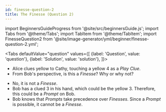```yaml
---
id: finesse-question-2
title: The Finesse (Question 2)
---
```


import BeginnersGuideProgress from '@site/src/beginnersGuide.js';
import Tabs from '@theme/Tabs';
import TabItem from '@theme/TabItem';
import FinesseQuestion2 from '@site/image-generator/yml/beginner/finesse-question-2.yml';

<BeginnersGuideProgress part="62" />

<!-- lint disable no-undefined-references -->

<Tabs
  defaultValue="question"
  values={[
    {label: 'Question', value: 'question'},
    {label: 'Solution', value: 'solution'},
  ]}>
<TabItem value="question">

- Alice clues yellow to Cathy, touching a yellow 4 as a *Play Clue*.
- From Bob's perspective, is this a *Finesse*? Why or why not?

</TabItem>
<TabItem value="solution">

- No, it is not a *Finesse*.
- Bob has a clued 3 in his hand, which could be the yellow 3. Therefore, this could be a *Prompt* on Bob.
- Bob knows that *Prompts* take precedence over *Finesses*. Since a *Prompt* is possible, it cannot be a *Finesse*.

</TabItem>
</Tabs>

<FinesseQuestion2 />
